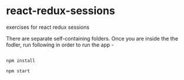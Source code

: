 # react-redux-sessions
exercises for react redux sessions

There are separate self-containing folders. Once you are inside the the fodler, run following in order to run the app - 

```

npm install

npm start

```

